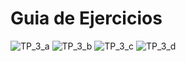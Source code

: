 # Guia de Ejercicios

![TP_3_a](https://github.com/Pabloot2023/ORT_THP_2023_Java/assets/142069541/5930b29e-9653-4e3c-a2e5-a9444fe45a57)
![TP_3_b](https://github.com/Pabloot2023/ORT_THP_2023_Java/assets/142069541/cc31cee9-3ce6-4ff6-aff3-3d986b2f3bae)
![TP_3_c](https://github.com/Pabloot2023/ORT_THP_2023_Java/assets/142069541/60a01ef4-9ea2-4a97-9a83-cd991a737b0c)
![TP_3_d](https://github.com/Pabloot2023/ORT_THP_2023_Java/assets/142069541/76473fb9-d2ba-4a9e-9c00-9d0e35628884)